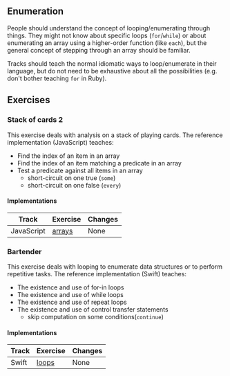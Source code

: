 ## Enumeration

People should understand the concept of looping/enumerating through things.
They might not know about specific loops (`for`/`while`) or about enumerating an array using a higher-order function (like `each`), but the general concept of stepping through an array should be familiar.

Tracks should teach the normal idiomatic ways to loop/enumerate in their language, but do not need to be exhaustive about all the possibilities (e.g. don't bother teaching `for` in Ruby).

## Exercises

### Stack of cards 2

This exercise deals with analysis on a stack of playing cards. The reference implementation (JavaScript) teaches:

- Find the index of an item in an array
- Find the index of an item matching a predicate in an array
- Test a predicate against all items in an array
  - short-circuit on one true (`some`)
  - short-circuit on one false (`every`)

#### Implementations

| Track      | Exercise                              | Changes |
| ---------- | ------------------------------------- | ------- |
| JavaScript | [arrays][implementation-javascript-2] | None    |

### Bartender

This exercise deals with looping to enumerate data structures or to perform repetitive tasks. The reference implementation (Swift) teaches:

- The existence and use of for-in loops
- The existence and use of while loops
- The existence and use of repeat loops
- The existence and use of control transfer statements
  - skip computation on some conditions(`continue`)

#### Implementations

| Track | Exercise                      | Changes |
| ----- | ----------------------------- | ------- |
| Swift | [loops][implementation-swift] | None    |

[implementation-javascript-2]: ../../languages/javascript/exercises/concept/array-analysis/.docs/introduction.md
[implementation-swift]: ../../languages/swift/exercises/concept/loops/.docs/introduction.md

